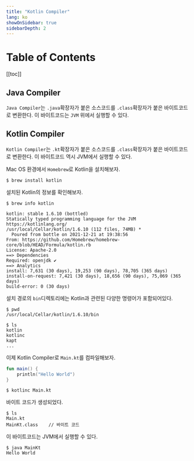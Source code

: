 ```yaml
---
title: "Kotlin Compiler"
lang: ko
showOnSidebar: true
sidebarDepth: 2
---
```


# Table of Contents
[[toc]]

## Java Compiler
`Java Compiler`는 `.java`확장자가 붙은 소스코드를 `.class`확장자가 붙은 바이트코드로 변환한다. 이 바이트코드는 `JVM` 위에서 실행할 수 있다.

## Kotlin Compiler
`Kotlin Compiler`는 `.kt`확장자가 붙은 소스코드를 `.class`확장자가 붙은 바이트코드로 변환한다. 이 바이트코드 역시 JVM에서 실행할 수 있다.

Mac OS 환경에서 `Homebrew`로 Kotlin을 설치해보자.
```
$ brew install kotlin
```
설치된 Kotlin의 정보를 확인해보자.
```
$ brew info kotlin
```
```
kotlin: stable 1.6.10 (bottled)
Statically typed programming language for the JVM
https://kotlinlang.org/
/usr/local/Cellar/kotlin/1.6.10 (112 files, 74MB) *
  Poured from bottle on 2021-12-21 at 19:38:56
From: https://github.com/Homebrew/homebrew-core/blob/HEAD/Formula/kotlin.rb
License: Apache-2.0
==> Dependencies
Required: openjdk ✔
==> Analytics
install: 7,631 (30 days), 19,253 (90 days), 78,705 (365 days)
install-on-request: 7,421 (30 days), 18,656 (90 days), 75,069 (365 days)
build-error: 0 (30 days)
```

설치 경로의 `bin`디렉토리에는 Kotlin과 관련된 다양한 명령어가 포함되어있다.
```
$ pwd
/usr/local/Cellar/kotlin/1.6.10/bin

$ ls
kotlin
kotlinc
kapt
...
```
이제 Kotlin Compiler로 `Main.kt`를 컴파일해보자.
``` kotlin Main.kt
fun main() {
    println("Hello World")
}
```
```
$ kotlinc Main.kt
```
바이트 코드가 생성되었다.
```
$ ls
Main.kt
MainKt.class    // 바이트 코드
```
이 바이트코드는 JVM에서 실행할 수 있다.
```
$ java MainKt
Hello World
```
